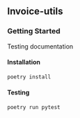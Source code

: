 ## Invoice-utils

### Getting Started

Testing documentation

#### Installation

```bash
poetry install
```

#### Testing

```bash
poetry run pytest
```
